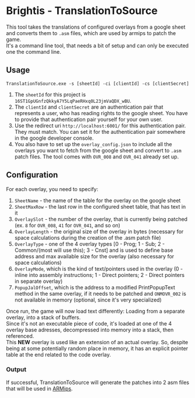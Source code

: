 # Brightis - TranslationToSource

This tool takes the translations of configured overlays from a google sheet and converts them to `.asm` files, which are used by armips to patch the game.  
It's a command line tool, that needs a bit of setup and can only be executed one the command line.

## Usage

```text
TranslationToSource.exe -s [sheetId] -ci [clientId] -cs [clientSecret]
```

1. The `sheetId` for this project is `16ST1GpUGnfzQkkyA7Y5LqPaeRHxq0L23jmVaQDX_wBU`.
2. The `clientId` and `clientSecret` are an authentication pair that represents a user, who has reading rights to the google sheet. You have to provide that authentication pair yourself for your own user.
3. Use the redirect uri `http://localhost:6001/` for this authentication pair. They must match. You can set it for the authentication pair somewhere in the google developer console.
4. You also have to set up the `overlay_config.json` to include all the overlays you want to fetch from the google sheet and convert to `.asm` patch files. The tool comes with `OVR_008` and `OVR_041` already set up.

## Configuration

For each overlay, you need to specify:

1. `SheetName` - the name of the table for the overlay on the google sheet
2. `SheetMaxRow` - the last row in the configured sheet table, that has text in it
3. `OverlaySlot` - the number of the overlay, that is currently being patched (ex. `8` for `OVR_008`, `41` for `OVR_041`, and so on)
4. `OverlayLength` - the original size of the overlay in bytes (necessary for space calculations during the creation of the .asm patch file)
5. `OverlayType` - one of the 4 overlay types [0 - Prog; 1 - Sub; 2 - Common/(most will use this); 3 - Cnst] and is used to define base address and max available size for the overlay (also necessary for space calculations)
6. `OverlayMode`, which is the kind of text/pointers used in the overlay (0 - inline into assembly instructions; 1 - Direct pointers; 2 - Direct pointers in separate overlay)
7. `PopupJalOffset`, which is the address to a modified PrintPopupText method in the same overlay, if it needs to be patched and `ONMOVR_002` is not available in memory (optional, since it's very specialized)

Once run, the game will now load text differently: Loading from a separate overlay, into a stack of buffers.  
Since it's not an executable piece of code, it's loaded at one of the 4 overlay base adresses, decompressed into memory into a stack, then referenced.  
This **NEW** overlay is used like an extension of an actual overlay. So, despite being at some potentially random place in memory, it has an explicit pointer table at the end related to the code overlay.

### Output

If successful, TranslationToSource will generate the patches into 2 asm files that will be used in [ARMips](https://github.com/Kingcom/armips).

